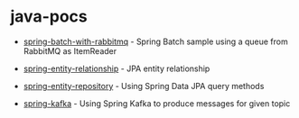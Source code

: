 # java-pocs
* [spring-batch-with-rabbitmq](https://github.com/lambrosi/java-pocs/tree/master/spring-batch-with-rabbitmq) - Spring Batch sample using a queue from RabbitMQ as ItemReader

* [spring-entity-relationship](https://github.com/lambrosi/java-pocs/tree/master/spring-entity-relationship) - JPA entity relationship

* [spring-entity-repository](https://github.com/lambrosi/java-pocs/tree/master/spring-entity-repository) - Using Spring Data JPA query methods

* [spring-kafka](https://github.com/lambrosi/java-pocs/tree/master/spring-entity-repository) - Using Spring Kafka to produce messages for given topic

